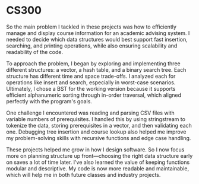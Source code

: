 # CS300
So the main problem I tackled in these projects was how to efficiently manage and display course information for an academic advising system. I needed to decide which data structures would best support fast insertion, searching, and printing operations, while also ensuring scalability and readability of the code.

To approach the problem, I began by exploring and implementing three different structures: a vector, a hash table, and a binary search tree. Each structure has different time and space trade-offs. I analyzed each for operations like insert and search, especially in worst-case scenarios. Ultimately, I chose a BST for the working version because it supports efficient alphanumeric sorting through in-order traversal, which aligned perfectly with the program's goals.

One challenge I encountered was reading and parsing CSV files with variable numbers of prerequisites. I handled this by using stringstream to tokenize the data, storing prerequisites in a vector, and then validating each one. Debugging tree insertion and course lookup also helped me improve my problem-solving skills with recursive functions and edge case handling.

These projects helped me grow in how I design software. So I now focus more on planning structure up front—choosing the right data structure early on saves a lot of time later. I've also learned the value of keeping functions modular and descriptive. My code is now more readable and maintainable, which will help me in both future classes and industry projects.
